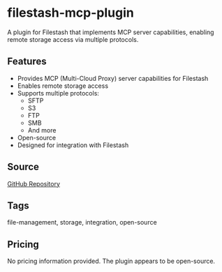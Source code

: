 # filestash-mcp-plugin

A plugin for Filestash that implements MCP server capabilities, enabling remote storage access via multiple protocols.

## Features
- Provides MCP (Multi-Cloud Proxy) server capabilities for Filestash
- Enables remote storage access
- Supports multiple protocols:
  - SFTP
  - S3
  - FTP
  - SMB
  - And more
- Open-source
- Designed for integration with Filestash

## Source
[GitHub Repository](https://github.com/mickael-kerjean/filestash/tree/master/server/plugin/plg_handler_mcp)

## Tags
file-management, storage, integration, open-source

## Pricing
No pricing information provided. The plugin appears to be open-source.